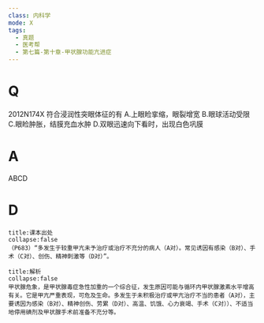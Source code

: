 ```yaml
---
class: 内科学
mode: X
tags:
  - 真题
  - 医考帮
  - 第七篇-第十章-甲状腺功能亢进症
---
```


# Q
2012N174X 符合浸润性突眼体征的有
A.上眼睑挛缩，眼裂增宽
B.眼球活动受限
C.眼睑肿胀，结膜充血水肿
D.双眼迅速向下看时，出现白色巩膜

# A
ABCD
# D
```ad-note
title:课本出处
collapse:false
（P683）“多发生于较重甲亢未予治疗或治疗不充分的病人（A对）。常见诱因有感染（B对）、手术（C对）、创伤、精神刺激等（D对）”。
```

```ad-summary
title:解析
collapse:false
甲状腺危象，是甲状腺毒症急性加重的一个综合征，发生原因可能与循环内甲状腺激素水平增高有关。它是甲亢严重表现，可危及生命。多发生于未积极治疗或甲亢治疗不当的患者（A对），主要诱因为感染（B对）、精神创伤、劳累（D对）、高温、饥饿、心力衰竭、手术（C对））、不适当地停用碘剂及甲状腺手术前准备不充分等。
```

